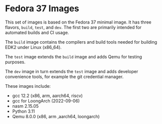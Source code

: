 # Fedora 37 Images

This set of images is based on the Fedora 37 minimal image.
It has three flavors, `build`, `test`, and `dev`.
The first two are primarily intended for automated builds
and CI usage.

The `build` image contains the compilers and build tools
needed for building EDK2 under Linux (x86_64).

The `test` image extends the `build` image and adds Qemu for
testing purposes.

The `dev` image in turn extends the `test` image and adds developer
convenience tools, for example the git credential manager.

These images include:
- gcc 12.2 (x86, arm, aarch64, riscv)
- gcc for LoongArch (2022-09-06)
- nasm 2.15.05
- Python 3.11
- Qemu 8.0.0 (x86, arm ,aarch64, loongarch)
